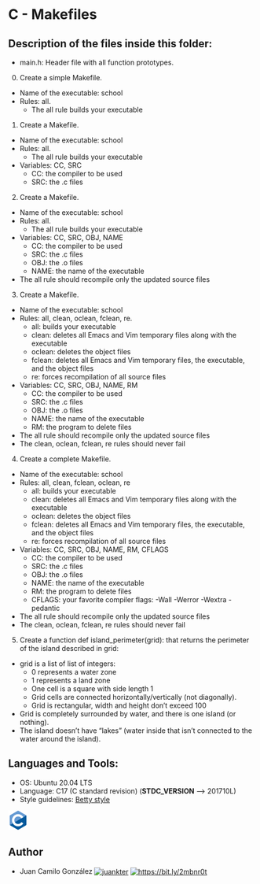 # C - Makefiles

## Description of the files inside this folder:

- main.h: Header file with all function prototypes.

0. Create a simple Makefile.
- Name of the executable: school
- Rules: all. 
	- The all rule builds your executable

1. Create a Makefile.
- Name of the executable: school
- Rules: all. 
	- The all rule builds your executable
- Variables: CC, SRC
	- CC: the compiler to be used
	- SRC: the .c files

2. Create a Makefile.
- Name of the executable: school
- Rules: all. 
	- The all rule builds your executable
- Variables: CC, SRC, OBJ, NAME
	- CC: the compiler to be used
	- SRC: the .c files
	- OBJ: the .o files
	- NAME: the name of the executable
- The all rule should recompile only the updated source files

3. Create a Makefile.
- Name of the executable: school
- Rules: all, clean, oclean, fclean, re. 
	- all: builds your executable
	- clean: deletes all Emacs and Vim temporary files along with the executable
	- oclean: deletes the object files
	- fclean: deletes all Emacs and Vim temporary files, the executable, and the object files
	- re: forces recompilation of all source files
- Variables: CC, SRC, OBJ, NAME, RM
	- CC: the compiler to be used
	- SRC: the .c files
	- OBJ: the .o files
	- NAME: the name of the executable
	- RM: the program to delete files
- The all rule should recompile only the updated source files
- The clean, oclean, fclean, re rules should never fail

4. Create a complete Makefile.
- Name of the executable: school
- Rules: all, clean, fclean, oclean, re
	- all: builds your executable
	- clean: deletes all Emacs and Vim temporary files along with the executable
	- oclean: deletes the object files
	- fclean: deletes all Emacs and Vim temporary files, the executable, and the object files
	- re: forces recompilation of all source files
- Variables: CC, SRC, OBJ, NAME, RM, CFLAGS
	- CC: the compiler to be used
	- SRC: the .c files
	- OBJ: the .o files
	- NAME: the name of the executable
	- RM: the program to delete files
	- CFLAGS: your favorite compiler flags: -Wall -Werror -Wextra -pedantic
- The all rule should recompile only the updated source files
- The clean, oclean, fclean, re rules should never fail

5. Create a function def island_perimeter(grid): that returns the perimeter of the island described in grid:

- grid is a list of list of integers:
	- 0 represents a water zone
	- 1 represents a land zone
	- One cell is a square with side length 1
	- Grid cells are connected horizontally/vertically (not diagonally).
	- Grid is rectangular, width and height don’t exceed 100
- Grid is completely surrounded by water, and there is one island (or nothing).
- The island doesn’t have “lakes” (water inside that isn’t connected to the water around the island).


## Languages and Tools:

- OS: Ubuntu 20.04 LTS
- Language: C17 (C standard revision) (__STDC_VERSION__ --> 201710L)
- Style guidelines: [Betty style](https://github.com/holbertonschool/Betty/wiki)

<p align="left"> <a href="https://www.cprogramming.com/" target="_blank"> <img src="https://raw.githubusercontent.com/devicons/devicon/master/icons/c/c-original.svg" alt="c" width="40" height="40"/> </a> </p>


## Author

- Juan Camilo González <a href="https://twitter.com/juankter" target="blank"><img align="center" src="https://raw.githubusercontent.com/rahuldkjain/github-profile-readme-generator/master/src/images/icons/Social/twitter.svg" alt="juankter" height="30" width="40" /></a>
<a href="https://bit.ly/2MBNR0t" target="blank"><img align="center" src="https://raw.githubusercontent.com/rahuldkjain/github-profile-readme-generator/master/src/images/icons/Social/linked-in-alt.svg" alt="https://bit.ly/2mbnr0t" height="30" width="40" /></a>
